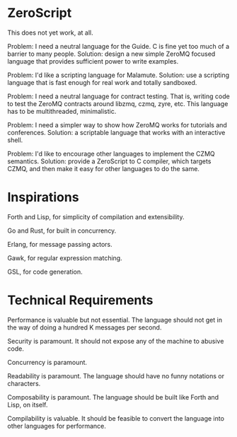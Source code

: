 # ZeroScript

This does not yet work, at all.

Problem: I need a neutral language for the Guide. C is fine yet too much of a barrier to many people.
Solution: design a new simple ZeroMQ focused language that provides sufficient power to write examples.

Problem: I'd like a scripting language for Malamute.
Solution: use a scripting language that is fast enough for real work and totally sandboxed.

Problem: I need a neutral language for contract testing. That is, writing code to test the ZeroMQ
contracts around libzmq, czmq, zyre, etc. This language has to be multithreaded, minimalistic.

Problem: I need a simpler way to show how ZeroMQ works for tutorials and conferences.
Solution: a scriptable language that works with an interactive shell.

Problem: I'd like to encourage other languages to implement the CZMQ semantics.
Solution: provide a ZeroScript to C compiler, which targets CZMQ, and then make it easy for
other languages to do the same.

# Inspirations

Forth and Lisp, for simplicity of compilation and extensibility.

Go and Rust, for built in concurrency.

Erlang, for message passing actors.

Gawk, for regular expression matching.

GSL, for code generation.

# Technical Requirements

Performance is valuable but not essential. The language should not get in the way of doing a hundred K messages per second.

Security is paramount. It should not expose any of the machine to abusive code.

Concurrency is paramount.

Readability is paramount. The language should have no funny notations or characters.

Composability is paramount. The language should be built like Forth and Lisp, on itself.

Compilability is valuable. It should be feasible to convert the language into other languages for performance.


